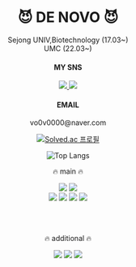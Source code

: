 
 
 
<div align='center'>
    
  # 😈 DE NOVO 😈
 
  Sejong UNIV,Biotechnology (17.03~)  
  UMC (22.03~)
 
 
 
  #### MY SNS
  <a href='https://www.instagram.com/de_novo_life/'>
    <img src="https://img.shields.io/badge/de_novo_life-000000?style=flat&logo=Instagram&logoColor=white">
  </a>
  <a href='https://www.facebook.com/profile.php?id=100004864211227'>
    <img src="https://img.shields.io/badge/Facebook-000000?style=flat&logo=Facebook&logoColor=white">
  </a>
  
  #### EMAIL
  <p>vo0v0000@naver.com</p>
  
  [![Solved.ac 프로필](http://mazassumnida.wtf/api/generate_badge?boj=vo0v0000)](https://solved.ac/vo0v0000)
 
  ![Top Langs](https://github-readme-stats.vercel.app/api/top-langs/?username=de-novo&layout=compact&theme=dark)
  
  
  🔥 main 🔥 
  
  <img src="https://img.shields.io/badge/JAVASCRIPT-000000?style=for-the-badge&logo=Javascript&logoColor=white">
  <img src="https://img.shields.io/badge/PYTHON-000000?style=for-the-badge&logo=Python&logoColor=white">
  <br/>
  <img src="https://img.shields.io/badge/NodeJS-000000?style=for-the-badge&logo=Node.js&logoColor=white">
  <img src="https://img.shields.io/badge/NGINX-000000?style=for-the-badge&logo=NGINX&logoColor=white">
  <img src="https://img.shields.io/badge/AWS-000000?style=for-the-badge&logo=Amazon AWS&logoColor=white">
  <img src="https://img.shields.io/badge/MYSQL-000000?style=for-the-badge&logo=MYSQL&logoColor=white">
  
  <br/><br/>
  
  🔥 additional 🔥
  
  <img src="https://img.shields.io/badge/HTML5-000000?style=for-the-badge&logo=HTML5&logoColor=white">
  <img src="https://img.shields.io/badge/CSS3-000000?style=for-the-badge&logo=CSS3&logoColor=white">
  <img src="https://img.shields.io/badge/REACT-000000?style=for-the-badge&logo=React&logoColor=white">



</div>
